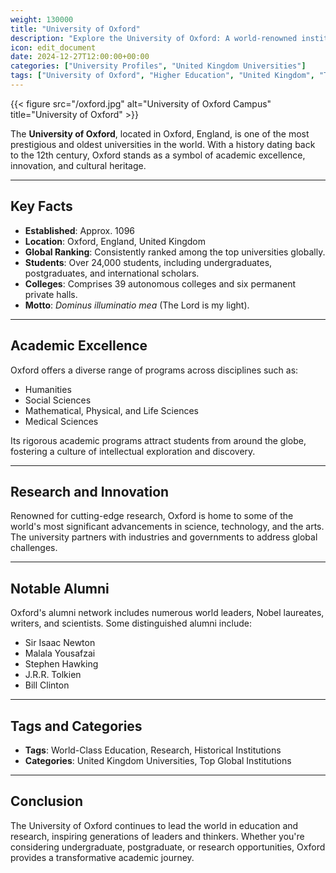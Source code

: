 ```yaml
---
weight: 130000
title: "University of Oxford"
description: "Explore the University of Oxford: A world-renowned institution known for its academic excellence, historic significance, and global impact."
icon: edit_document
date: 2024-12-27T12:00:00+00:00
categories: ["University Profiles", "United Kingdom Universities"]
tags: ["University of Oxford", "Higher Education", "United Kingdom", "Top Universities"]
---
```


{{< figure src="/oxford.jpg" alt="University of Oxford Campus" title="University of Oxford" >}}

The **University of Oxford**, located in Oxford, England, is one of the most prestigious and oldest universities in the world. With a history dating back to the 12th century, Oxford stands as a symbol of academic excellence, innovation, and cultural heritage.

---

## Key Facts

- **Established**: Approx. 1096
- **Location**: Oxford, England, United Kingdom
- **Global Ranking**: Consistently ranked among the top universities globally.
- **Students**: Over 24,000 students, including undergraduates, postgraduates, and international scholars.
- **Colleges**: Comprises 39 autonomous colleges and six permanent private halls.
- **Motto**: *Dominus illuminatio mea* (The Lord is my light).

---

## Academic Excellence

Oxford offers a diverse range of programs across disciplines such as:

- Humanities  
- Social Sciences  
- Mathematical, Physical, and Life Sciences  
- Medical Sciences  

Its rigorous academic programs attract students from around the globe, fostering a culture of intellectual exploration and discovery.

---

## Research and Innovation

Renowned for cutting-edge research, Oxford is home to some of the world's most significant advancements in science, technology, and the arts. The university partners with industries and governments to address global challenges.

---

## Notable Alumni

Oxford's alumni network includes numerous world leaders, Nobel laureates, writers, and scientists. Some distinguished alumni include:

- Sir Isaac Newton  
- Malala Yousafzai  
- Stephen Hawking  
- J.R.R. Tolkien  
- Bill Clinton  

---

## Tags and Categories

- **Tags**: World-Class Education, Research, Historical Institutions  
- **Categories**: United Kingdom Universities, Top Global Institutions 

---

## Conclusion

The University of Oxford continues to lead the world in education and research, inspiring generations of leaders and thinkers. Whether you're considering undergraduate, postgraduate, or research opportunities, Oxford provides a transformative academic journey.
